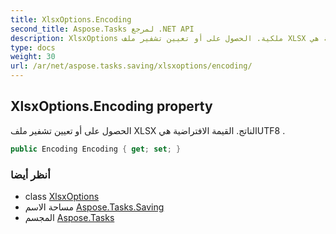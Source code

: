 ```yaml
---
title: XlsxOptions.Encoding
second_title: Aspose.Tasks لمرجع .NET API
description: XlsxOptions ملكية. الحصول على أو تعيين تشفير ملف XLSX الناتج. القيمة الافتراضية هيUTF8 .
type: docs
weight: 30
url: /ar/net/aspose.tasks.saving/xlsxoptions/encoding/
---
```

## XlsxOptions.Encoding property

الحصول على أو تعيين تشفير ملف XLSX الناتج. القيمة الافتراضية هيUTF8 .

```csharp
public Encoding Encoding { get; set; }
```

### أنظر أيضا

* class [XlsxOptions](../)
* مساحة الاسم [Aspose.Tasks.Saving](../../xlsxoptions/)
* المجسم [Aspose.Tasks](../../../)


